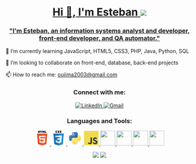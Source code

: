 
  <a href="#">
    <h1 align="center">Hi 👋, I'm Esteban <img height="40" src="https://emoji.gg/assets/emoji/7333-parrotdance.gif"></h1>
  </a>
  <a href="#">
    <h3 align="center">"I'm Esteban, an information systems analyst and developer, front-end developer, and QA automator."</h3>
  </a>

  🌱 I’m currently learning JavaScript, HTML5, CSS3, PHP, Java, Python, SQL

  👯 I’m looking to collaborate on front-end, database, back-end projects

  📫 How to reach me: oujima2003@gmail.com

  <h3 align="center">Connect with me:</h3>
  <div align="center">
    <a href="https://www.linkedin.com/in/lauro_brant-1/" target="_blank">
      <img src="https://img.shields.io/badge/LinkedIn-0077B5?style=for-the-badge&logo=linkedin&logoColor=white"
        alt="LinkedIn" />
    </a>
    <a href="mailto:produtor.brantlauro@gmail.com" target="_blank">
      <img src="https://img.shields.io/badge/Gmail-D14836?style=for-the-badge&logo=gmail&logoColor=white" alt="Gmail" />
    </a>
  </div>

  <h3 align="center">Languages and Tools:</h3>

  <p align="center">
      <a href="https://www.w3.org/html/" target="_blank">
          <img src="https://raw.githubusercontent.com/devicons/devicon/master/icons/html5/html5-original-wordmark.svg"
              alt="html5" width="40" height="40" />
      </a>
      <a href="https://www.w3schools.com/css/" target="_blank">
          <img src="https://raw.githubusercontent.com/devicons/devicon/master/icons/css3/css3-original-wordmark.svg"
              alt="css3" width="40" height="40" />
      </a>
      <a href="https://www.python.org" target="_blank">
          <img src="https://raw.githubusercontent.com/devicons/devicon/master/icons/python/python-original.svg"
              alt="python" width="40" height="40" />
      </a>
      <a href="https://developer.mozilla.org/en-US/docs/Web/JavaScript" target="_blank">
          <img src="https://raw.githubusercontent.com/devicons/devicon/master/icons/javascript/javascript-original.svg"
              alt="javascript" width="40" height="40" />
      </a>
      <a href="https://git-scm.com/" target="_blank">
          <img src="https://cdn.jsdelivr.net/gh/devicons/devicon/icons/git/git-original.svg" width="40" height="40" />
      </a>
      <a href="https://www.php.net/" target="_blank">
          <img src="https://cdn.jsdelivr.net/gh/devicons/devicon/icons/php/php-original.svg" width="40" height="40" />
      </a>
      <a href="https://getbootstrap.com/" target="_blank">
          <img src="https://cdn.jsdelivr.net/gh/devicons/devicon/icons/bootstrap/bootstrap-original.svg" width="40"
              height="40" />
      </a>
      <a href="https://www.mysql.com/" target="_blank">
          <img src="https://cdn.jsdelivr.net/gh/devicons/devicon/icons/mysql/mysql-original.svg" width="40" height="40" />
      </a>
  </p>

  <p align="center">
      <img height="150"
          src="https://github-readme-stats.vercel.app/api?username=aztolfo&theme=react&show_icons=true&include_all_commits=true" />
      <img height="150"
          src="https://github-readme-stats.vercel.app/api/top-langs/?username=aztolfo&theme=react&layout=compact" />
  </p>

  <link rel="stylesheet" href="https://cdn.jsdelivr.net/gh/devicons/devicon@v2.15.1/devicon.min.css">
</body>

</html>

